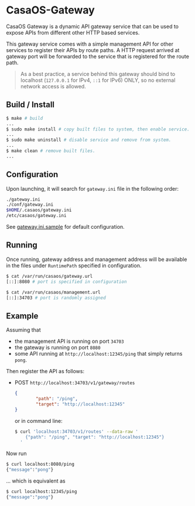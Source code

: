 # CasaOS-Gateway

CasaOS Gateway is a dynamic API gateway service that can be used to expose APIs from different other HTTP based services.

This gateway service comes with a simple management API for other services to register their APIs by route paths. A HTTP request arrived at gateway port will be forwarded to the service that is registered for the route path.

> As a best practice, a service behind this gateway should bind to localhost (`127.0.0.1` for IPv4, `::1` for IPv6) ONLY, so no external network access is allowed.

## Build / Install

```bash
$ make # build
...
$ sudo make install # copy built files to system, then enable service.
...
$ sudo make uninstall # disable service and remove from system.
...
$ make clean # remove built files.
...
```

## Configuration

Upon launching, it will search for `gateway.ini` file in the following order:

```bash
./gateway.ini
./conf/gateway.ini
$HOME/.casaos/gateway.ini
/etc/casaos/gateway.ini
```

See [gateway.ini.sample](./build/etc/casaos/gateway.ini.sample) for default configuration.

## Running

Once running, gateway address and management address will be available in the files under `RuntimePath`  specified in configuration.

```bash
$ cat /var/run/casaos/gateway.url 
[::]:8080 # port is specified in configuration

$ cat /var/run/casaos/management.url 
[::]:34703 # port is randomly assigned
```

## Example

Assuming that

- the management API is running on port `34703`
- the gateway is running on port `8080`
- some API running at `http://localhost:12345/ping` that simply returns `pong`.

Then register the API as follows:

- POST `http://localhost:34703/v1/gateway/routes`

  ```json
  {
          "path": "/ping",
          "target": "http://localhost:12345"
  }
  ```

  or in command line:

  ```bash
  $ curl 'localhost:34703/v1/routes' --data-raw '
      {"path": "/ping", "target": "http://localhost:12345"}
    '
  ```

Now run

```bash
$ curl localhost:8080/ping
{"message":"pong"}
```

... which is equivalent as

```bash
$ curl localhost:12345/ping
{"message":"pong"}
```
